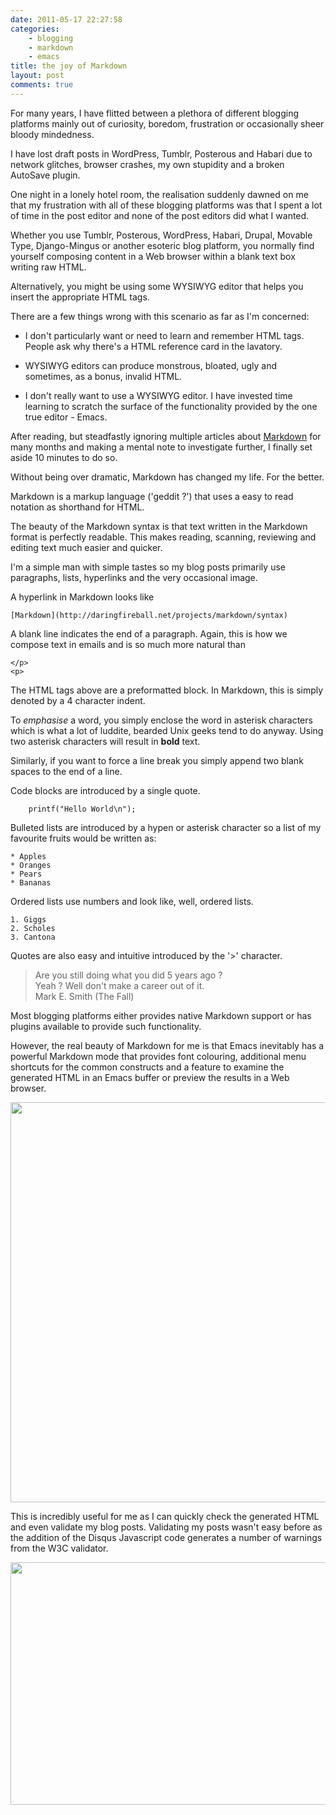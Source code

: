 ```yaml
---
date: 2011-05-17 22:27:58
categories:
    - blogging
    - markdown
    - emacs
title: the joy of Markdown
layout: post
comments: true
---
```

For many years, I have flitted between a plethora of different
blogging platforms mainly out of curiosity, boredom, frustration or
occasionally sheer bloody mindedness.

I have lost draft posts in WordPress, Tumblr, Posterous and Habari due
to network glitches, browser crashes, my own stupidity and a broken
AutoSave plugin.

One night in a lonely hotel room, the realisation suddenly dawned on
me that my frustration with all of these blogging platforms was that I
spent a lot of time in the post editor and none of the post editors
did what I wanted.

Whether you use Tumblr, Posterous, WordPress, Habari, Drupal, Movable
Type, Django-Mingus or another esoteric blog platform, you normally
find yourself composing content in a Web browser within a blank text
box writing raw HTML.

Alternatively, you might be using some WYSIWYG editor that helps you
insert the appropriate HTML tags.

There are a few things wrong with this scenario as far as I'm
concerned:

- I don't particularly want or need to learn and remember HTML
tags. People ask why there's a HTML reference card in the lavatory.

- WYSIWYG editors can produce monstrous, bloated, ugly and sometimes,
as a bonus, invalid HTML.

- I don't really want to use a WYSIWYG editor. I have invested time
learning to scratch the surface of the functionality provided by the
one true editor - Emacs.

After reading, but steadfastly ignoring multiple articles about
[Markdown](http://daringfireball.net/projects/markdown/syntax) for
many months and making a mental note to investigate further, I finally
set aside 10 minutes to do so.

Without being over dramatic, Markdown has changed my life. For the
better.

Markdown is a markup language ('geddit ?') that uses a easy to read
notation as shorthand for HTML.

The beauty of the Markdown syntax is that text written in the Markdown
format is perfectly readable. This makes reading, scanning, reviewing
and editing text much easier and quicker.

I'm a simple man with simple tastes so my blog posts primarily use
paragraphs, lists, hyperlinks and the very occasional image.

A hyperlink in Markdown looks like

    [Markdown](http://daringfireball.net/projects/markdown/syntax)

A blank line indicates the end of a paragraph. Again, this is how we
compose text in emails and is so much more natural than

    </p>
    <p>

The HTML tags above are a preformatted block. In Markdown, this is
simply denoted by a 4 character indent.

To *emphasise* a word, you simply enclose the word in asterisk
characters which is what a lot of luddite, bearded Unix geeks tend to
do anyway. Using two asterisk characters will result in **bold** text.

Similarly, if you want to force a line break you simply append two
blank spaces to the end of a line.

Code blocks are introduced by a single quote.

`    printf("Hello World\n");`

Bulleted lists are introduced by a hypen or asterisk character so a
list of my favourite fruits would be written as:

    * Apples
    * Oranges
    * Pears
    * Bananas

Ordered lists use numbers and look like, well, ordered lists.

    1. Giggs
    2. Scholes
    3. Cantona

Quotes are also easy and intuitive introduced by the '>' character.

> Are you still doing what you did 5 years ago ?  
> Yeah ? Well don't make a career out of it.  
> Mark E. Smith (The Fall)  

Most blogging platforms either provides native Markdown support or has
plugins available to provide such functionality.

However, the real beauty of Markdown for me is that Emacs inevitably
has a powerful Markdown mode that provides font colouring, additional
menu shortcuts for the common constructs and a feature to examine the
generated HTML in an Emacs buffer or preview the results in a Web
browser.

<a
href="https://picasaweb.google.com/lh/photo/sykhGbfuwfI5NUo4vc_yTg?feat=embedwebsite"><img
src="https://lh6.googleusercontent.com/_l2uGy1RGCiE/TdLzq1bo1dI/AAAAAAAABuk/ibt1UdW_VpY/s640/Markdown-Emacs.png"
height="640" width="614" /></a>

This is incredibly useful for me as I can quickly check the generated
HTML and even validate my blog posts. Validating my posts wasn't easy
before as the addition of the Disqus Javascript code generates a
number of warnings from the W3C validator.

<a href="https://picasaweb.google.com/lh/photo/grEBQVK_F7elXpEFtyQNEQ?feat=embedwebsite"><img src="https://lh3.googleusercontent.com/_l2uGy1RGCiE/TdLz1_fNSxI/AAAAAAAABus/LksKcNKG7_Q/s640/Markdown-Preview.png" height="388" width="640" /></a>
